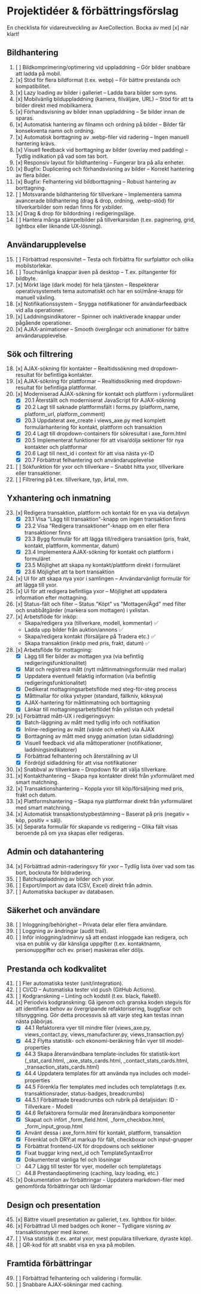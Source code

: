# Projektidéer & förbättringsförslag

En checklista för vidareutveckling av AxeCollection. Bocka av med [x] när klart!

## Bildhantering

1. [ ] Bildkomprimering/optimering vid uppladdning – Gör bilder snabbare att ladda på mobil.
2. [x] Stöd för flera bildformat (t.ex. webp) – För bättre prestanda och kompatibilitet.
3. [x] Lazy loading av bilder i galleriet – Ladda bara bilder som syns.
4. [x] Mobilvänlig bilduppladdning (kamera, filväljare, URL) – Stöd för att ta bilder direkt med mobilkamera.
5. [x] Förhandsvisning av bilder innan uppladdning – Se bilder innan de sparas.
6. [x] Automatisk hantering av filnamn och ordning på bilder – Bilder får konsekventa namn och ordning.
7. [x] Automatisk borttagning av .webp-filer vid radering – Ingen manuell hantering krävs.
8. [x] Visuell feedback vid borttagning av bilder (overlay med padding) – Tydlig indikation på vad som tas bort.
9. [x] Responsiv layout för bildhantering – Fungerar bra på alla enheter.
10. [x] Bugfix: Duplicering och förhandsvisning av bilder – Korrekt hantering av flera bilder.
11. [x] Bugfix: Felhantering vid bildborttagning – Robust hantering av borttagning.
12. [ ] Motsvarande bildhantering för tillverkare – Implementera samma avancerade bildhantering (drag & drop, ordning, .webp-stöd) för tillverkarbilder som redan finns för yxbilder.
13. [x] Drag & drop för bildordning i redigeringsläge.
14. [ ] Hantera många stämpelbilder på tillverkarsidan (t.ex. paginering, grid, lightbox eller liknande UX-lösning).

## Användarupplevelse

15. [ ] Förbättrad responsivitet – Testa och förbättra för surfplattor och olika mobilstorlekar.
16. [ ] Touchvänliga knappar även på desktop – T.ex. piltangenter för bildbyte.
17. [x] Mörkt läge (dark mode) för hela tjänsten – Respekterar operativsystemets tema automatiskt och har en sol/måne-knapp för manuell växling.
18. [x] Notifikationssystem – Snygga notifikationer för användarfeedback vid alla operationer.
19. [x] Laddningsindikatorer – Spinner och inaktiverade knappar under pågående operationer.
20. [x] AJAX-animationer – Smooth övergångar och animationer för bättre användarupplevelse.

## Sök och filtrering

18. [x] AJAX-sökning för kontakter – Realtidssökning med dropdown-resultat för befintliga kontakter.
19. [x] AJAX-sökning för plattformar – Realtidssökning med dropdown-resultat för befintliga plattformar.
20. [x] Moderniserad AJAX-sökning för kontakt och plattform i yxformuläret
    - [x] 20.1 Återställt och moderniserat JavaScript för AJAX-sökning
    - [x] 20.2 Lagt till saknade plattformsfält i forms.py (platform_name, platform_url, platform_comment)
    - [x] 20.3 Uppdaterat axe_create i views_axe.py med komplett formulärhantering för kontakt, plattform och transaktion
    - [x] 20.4 Lagt till dropdown-containers för sökresultat i axe_form.html
    - [x] 20.5 Implementerat funktioner för att visa/dölja sektioner för nya kontakter och plattformar
    - [x] 20.6 Lagt till next_id i context för att visa nästa yx-ID
    - [x] 20.7 Förbättrat felhantering och användarupplevelse
21. [ ] Sökfunktion för yxor och tillverkare – Snabbt hitta yxor, tillverkare eller transaktioner.
22. [ ] Filtrering på t.ex. tillverkare, typ, årtal, mm.

## Yxhantering och inmatning

23. [x] Redigera transaktion, plattform och kontakt för en yxa via detaljvyn
    - [x] 23.1 Visa "Lägg till transaktion"-knapp om ingen transaktion finns
    - [x] 23.2 Visa "Redigera transaktioner"-knapp om en eller flera transaktioner finns
    - [x] 23.3 Bygg formulär för att lägga till/redigera transaktion (pris, frakt, kontakt, plattform, kommentar, datum)
    - [x] 23.4 Implementera AJAX-sökning för kontakt och plattform i formuläret
    - [x] 23.5 Möjlighet att skapa ny kontakt/plattform direkt i formuläret
    - [x] 23.6 Möjlighet att ta bort transaktion
24. [x] UI för att skapa nya yxor i samlingen – Användarvänligt formulär för att lägga till yxor.
25. [x] UI för att redigera befintliga yxor – Möjlighet att uppdatera information efter mottagning.
26. [x] Status-fält och filter – Status "Köpt" vs "Mottagen/Ägd" med filter och snabbåtgärder (markera som mottagen) i yxlistan.
27. [x] Arbetsflöde för inköp: 
    - Skapa/redigera yxa (tillverkare, modell, kommentar) ✅
    - Ladda upp bilder från auktion/annons ✅
    - Skapa/redigera kontakt (försäljare på Tradera etc.) ✅
    - Skapa transaktion (inköp med pris, frakt, datum) ✅
28. [x] Arbetsflöde för mottagning:
    - [x] Lägg till fler bilder av mottagen yxa (via befintlig redigeringsfunktionalitet)
    - [x] Mät och registrera mått (nytt måttinmatningsformulär med mallar)
    - [x] Uppdatera eventuell felaktig information (via befintlig redigeringsfunktionalitet)
    - [x] Dedikerat mottagningsarbetsflöde med steg-för-steg process
    - [x] Måttmallar för olika yxtyper (standard, fällkniv, köksyxa)
    - [x] AJAX-hantering för måttinmatning och borttagning
    - [x] Länkar till mottagningsarbetsflödet från yxlistan och yxdetail
29. [x] Förbättrad mått-UX i redigeringsvyn:
    - [x] Batch-läggning av mått med tydlig info och notifikation
    - [x] Inline-redigering av mått (värde och enhet) via AJAX
    - [x] Borttagning av mått med snygg animation (utan sidladdning)
    - [x] Visuell feedback vid alla måttoperationer (notifikationer, laddningsindikatorer)
    - [x] Förbättrad felhantering och återställning av UI
    - [x] Fördröjd sidladdning för att visa notifikationer
30. [x] Snabbval av tillverkare – Dropdown för att välja tillverkare.
31. [x] Kontakthantering – Skapa nya kontakter direkt från yxformuläret med smart matchning.
32. [x] Transaktionshantering – Koppla yxor till köp/försäljning med pris, frakt och datum.
33. [x] Plattformshantering – Skapa nya plattformar direkt från yxformuläret med smart matchning.
34. [x] Automatisk transaktionstypbestämning – Baserat på pris (negativ = köp, positiv = sälj).
35. [x] Separata formulär för skapande vs redigering – Olika fält visas beroende på om yxa skapas eller redigeras.

## Admin och datahantering

34. [x] Förbättrad admin-raderingsvy för yxor – Tydlig lista över vad som tas bort, bockruta för bildradering.
35. [ ] Batchuppladdning av bilder och yxor.
36. [ ] Export/import av data (CSV, Excel) direkt från admin.
37. [ ] Automatiska backuper av databasen.

## Säkerhet och användare

38. [ ] Inloggning/behörighet – Privata delar eller flera användare.
39. [ ] Loggning av ändringar (audit trail).
40. [ ] Inför inloggning/adminvy så att endast inloggade kan redigera, och visa en publik vy där känsliga uppgifter (t.ex. kontaktnamn, personuppgifter och ev. priser) maskeras eller döljs.

## Prestanda och kodkvalitet

41. [ ] Fler automatiska tester (unit/integration).
42. [ ] CI/CD – Automatiska tester vid push (GitHub Actions).
43. [ ] Kodgranskning – Linting och kodstil (t.ex. black, flake8).
44. [x] Periodvis kodgranskning: Gå igenom och granska koden stegvis för att identifiera behov av övergripande refaktorisering, buggfixar och tillsnyggning. Gör detta processvis så att varje steg kan testas innan nästa påbörjas.
    - [x] 44.1 Refaktorera vyer till mindre filer (views_axe.py, views_contact.py, views_manufacturer.py, views_transaction.py)
    - [x] 44.2 Flytta statistik- och ekonomi-beräkning från vyer till model-properties
    - [x] 44.3 Skapa återanvändbara template-includes för statistik-kort (_stat_card.html, _axe_stats_cards.html, _contact_stats_cards.html, _transaction_stats_cards.html)
    - [x] 44.4 Uppdatera templates för att använda nya includes och model-properties
    - [x] 44.5 Förenkla fler templates med includes och templatetags (t.ex. transaktionsrader, status-badges, breadcrumbs)
    - [x] 44.5.1 Förbättrade breadcrumbs och rubrik på detaljsidan: ID - Tillverkare - Modell
    - [x] 44.6 Refaktorera formulär med återanvändbara komponenter
    - [x] Skapat och infört _form_field.html, _form_checkbox.html, _form_input_group.html
    - [x] Använt dessa i axe_form.html för kontakt, plattform, transaktion
    - [x] Förenklat och DRY:at markup för fält, checkboxar och input-grupper
    - [x] Förbättrat frontend-UX för dropdowns och sektioner
    - [x] Fixat buggar kring next_id och TemplateSyntaxError
    - [x] Dokumenterat vanliga fel och lösningar
    - [ ] 44.7 Lägg till tester för vyer, modeller och templatetags
    - [ ] 44.8 Prestandaoptimering (caching, lazy loading, etc.)
45. [x] Dokumentation av förbättringar - Uppdatera markdown-filer med genomförda förbättringar och lärdomar

## Design och presentation

45. [x] Bättre visuell presentation av galleriet, t.ex. lightbox för bilder.
46. [x] Förbättrad UI med badges och ikoner – Tydligare visning av transaktionstyper med ikoner.
47. [ ] Visa statistik (t.ex. antal yxor, mest populära tillverkare, dyraste köp).
48. [ ] QR-kod för att snabbt visa en yxa på mobilen.

## Framtida förbättringar

49. [ ] Förbättrad felhantering och validering i formulär.
50. [ ] Snabbare AJAX-sökningar med caching.

 